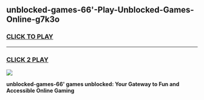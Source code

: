 
## unblocked-games-66'-Play-Unblocked-Games-Online-g7k3o
<h3>
<a href="https://premium76.site?title=unblocked-games-66'&ref=25A">CLICK TO PLAY</a></h3>
<hr>

<h3>
<a href="https://premium76.site?title=unblocked-games-66'&ref=25A">CLICK 2 PLAY</a>
  
</h3>

<a href="https://premium76.site?title=unblocked-games-66'&ref=25A"><img src="https://clearcache.store/games.png"></a>


**unblocked-games-66' games unblocked: Your Gateway to Fun and Accessible Online Gaming**
